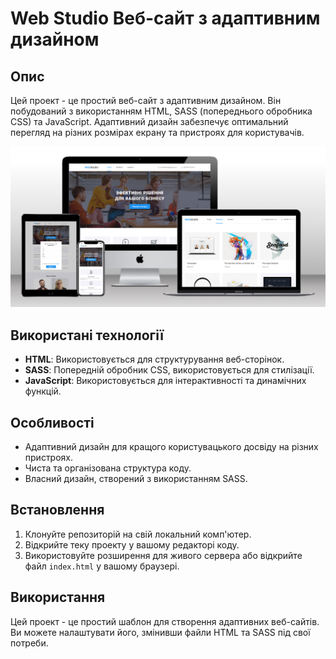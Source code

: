 # Web Studio Веб-сайт з адаптивним дизайном

## Опис

Цей проект - це простий веб-сайт з адаптивним дизайном. Він побудований з використанням HTML, SASS
(попереднього обробника CSS) та JavaScript. Адаптивний дизайн забезпечує оптимальний перегляд на
різних розмірах екрану та пристроях для користувачів.

![Web Studio App](/imges/web_studio_screen.png)

## Використані технології

- **HTML**: Використовується для структурування веб-сторінок.
- **SASS**: Попередній обробник CSS, використовується для стилізації.
- **JavaScript**: Використовується для інтерактивності та динамічних функцій.

## Особливості

- Адаптивний дизайн для кращого користувацького досвіду на різних пристроях.
- Чиста та організована структура коду.
- Власний дизайн, створений з використанням SASS.

## Встановлення

1. Клонуйте репозиторій на свій локальний комп'ютер.
2. Відкрийте теку проекту у вашому редакторі коду.
3. Використовуйте розширення для живого сервера або відкрийте файл `index.html` у вашому браузері.

## Використання

Цей проект - це простий шаблон для створення адаптивних веб-сайтів. Ви можете налаштувати його,
змінивши файли HTML та SASS під свої потреби.

